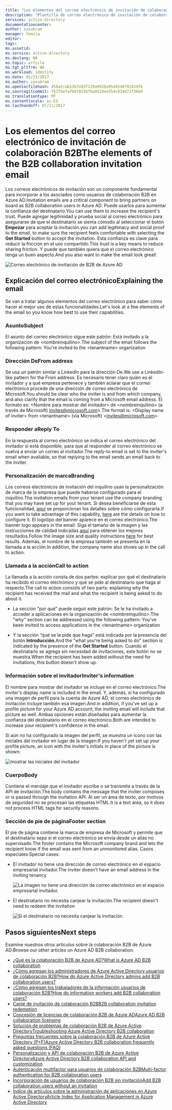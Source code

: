 ```yaml
---
title: "Los elementos del correo electrónico de invitación de colaboración B2B de Azure Active Directory | Microsoft Docs"
description: "Plantilla de correo electrónico de invitación de colaboración B2B de Azure Active Directory"
services: active-directory
documentationcenter: 
author: sasubram
manager: femila
editor: 
tags: 
ms.assetid: 
ms.service: active-directory
ms.devlang: NA
ms.topic: article
ms.tgt_pltfrm: NA
ms.workload: identity
ms.date: 05/23/2017
ms.author: sasubram
ms.openlocfilehash: 458a2cab13b7e83f120e0926a95d454070181dfb
ms.sourcegitcommit: f537befafb079256fba0529ee554c034d73f36b0
ms.translationtype: MT
ms.contentlocale: es-ES
ms.lasthandoff: 07/11/2017
---
```

# <a name="the-elements-of-the-b2b-collaboration-invitation-email"></a><span data-ttu-id="af0c6-103">Los elementos del correo electrónico de invitación de colaboración B2B</span><span class="sxs-lookup"><span data-stu-id="af0c6-103">The elements of the B2B collaboration invitation email</span></span>

<span data-ttu-id="af0c6-104">Los correos electrónicos de invitación son un componente fundamental para incorporar a los asociados como usuarios de colaboración B2B en Azure AD.</span><span class="sxs-lookup"><span data-stu-id="af0c6-104">Invitation emails are a critical component to bring partners on board as B2B collaboration users in Azure AD.</span></span> <span data-ttu-id="af0c6-105">Puede usarlos para aumentar la confianza del destinatario.</span><span class="sxs-lookup"><span data-stu-id="af0c6-105">You can use them to increase the recipient's trust.</span></span> <span data-ttu-id="af0c6-106">Puede agregar legitimidad y prueba social al correo electrónico para asegurarse de que el destinatario se sienta cómodo al seleccionar el botón **Empezar** para aceptar la invitación.</span><span class="sxs-lookup"><span data-stu-id="af0c6-106">you can add legitimacy and social proof to the email, to make sure the recipient feels comfortable with selecting the **Get Started** button to accept the invitation.</span></span> <span data-ttu-id="af0c6-107">Esta confianza es clave para reducir la fricción en el uso compartido.</span><span class="sxs-lookup"><span data-stu-id="af0c6-107">This trust is a key means to reduce sharing friction.</span></span> <span data-ttu-id="af0c6-108">Y puede que también quiera que el correo electrónico tenga un buen aspecto.</span><span class="sxs-lookup"><span data-stu-id="af0c6-108">And you also want to make the email look great!</span></span>

![Correo electrónico de invitación de B2B de Azure AD](media/active-directory-b2b-invitation-email/invitation-email.png)

## <a name="explaining-the-email"></a><span data-ttu-id="af0c6-110">Explicación del correo electrónico</span><span class="sxs-lookup"><span data-stu-id="af0c6-110">Explaining the email</span></span>
<span data-ttu-id="af0c6-111">Se van a tratar algunos elementos del correo electrónico para saber cómo hacer el mejor uso de estas funcionalidades.</span><span class="sxs-lookup"><span data-stu-id="af0c6-111">Let's look at a few elements of the email so you know how best to use their capabilities.</span></span>

### <a name="subject"></a><span data-ttu-id="af0c6-112">Asunto</span><span class="sxs-lookup"><span data-stu-id="af0c6-112">Subject</span></span>
<span data-ttu-id="af0c6-113">El asunto del correo electrónico sigue este patrón: Está invitado a la organización de &lt;nombreinquilino&gt;.</span><span class="sxs-lookup"><span data-stu-id="af0c6-113">The subject of the email follows the following pattern: You're invited to the &lt;tenantname&gt; organization</span></span>

### <a name="from-address"></a><span data-ttu-id="af0c6-114">Dirección De</span><span class="sxs-lookup"><span data-stu-id="af0c6-114">From address</span></span>
<span data-ttu-id="af0c6-115">Se usa un patrón similar a LinkedIn para la dirección De.</span><span class="sxs-lookup"><span data-stu-id="af0c6-115">We use a LinkedIn-like pattern for the From address.</span></span>  <span data-ttu-id="af0c6-116">Es necesario tener claro quién es el invitador y a qué empresa pertenece y también aclarar que el correo electrónico procede de una dirección de correo electrónico de Microsoft.</span><span class="sxs-lookup"><span data-stu-id="af0c6-116">You should be clear who the inviter is and from which company, and also clarify that the email is coming from a Microsoft email address.</span></span> <span data-ttu-id="af0c6-117">El formato es: &lt;Nombre para mostrar del invitador&gt; de &lt;nombreinquilino&gt; (a través de Microsoft) invites@microsoft.com&gt;.</span><span class="sxs-lookup"><span data-stu-id="af0c6-117">The format is: &lt;Display name of inviter&gt; from &lt;tenantname&gt; (via Microsoft) <invites@microsoft.com&gt;</span></span>

### <a name="reply-to"></a><span data-ttu-id="af0c6-118">Responder a</span><span class="sxs-lookup"><span data-stu-id="af0c6-118">Reply To</span></span>
<span data-ttu-id="af0c6-119">En la respuesta al correo electrónico se indica el correo electrónico del invitador si está disponible, para que al responder al correo electrónico se vuelva a enviar un correo al invitador.</span><span class="sxs-lookup"><span data-stu-id="af0c6-119">The reply-to email is set to the inviter's email when available, so that replying to the email sends an email back to the inviter.</span></span>

### <a name="branding"></a><span data-ttu-id="af0c6-120">Personalización de marca</span><span class="sxs-lookup"><span data-stu-id="af0c6-120">Branding</span></span>
<span data-ttu-id="af0c6-121">Los correos electrónicos de invitación del inquilino usan la personalización de marca de la empresa que puede haberse configurado para el inquilino.</span><span class="sxs-lookup"><span data-stu-id="af0c6-121">The invitation emails from your tenant use the company branding that you may have set up for your tenant.</span></span> <span data-ttu-id="af0c6-122">Si desea beneficiarse de esta funcionalidad, [aquí](https://docs.microsoft.com/azure/active-directory/active-directory-branding-custom-signon-azure-portal) se proporcionan los detalles sobre cómo configurarla.</span><span class="sxs-lookup"><span data-stu-id="af0c6-122">If you want to take advantage of this capability, [here](https://docs.microsoft.com/azure/active-directory/active-directory-branding-custom-signon-azure-portal) are the details on how to configure it.</span></span> <span data-ttu-id="af0c6-123">El logotipo del banner aparece en el correo electrónico.</span><span class="sxs-lookup"><span data-stu-id="af0c6-123">The banner logo appears in the email.</span></span> <span data-ttu-id="af0c6-124">Siga el tamaño de la imagen y las instrucciones de calidad indicadas [aquí](https://docs.microsoft.com/azure/active-directory/active-directory-branding-custom-signon-azure-portal) para obtener los mejores resultados.</span><span class="sxs-lookup"><span data-stu-id="af0c6-124">Follow the image size and quality instructions [here](https://docs.microsoft.com/azure/active-directory/active-directory-branding-custom-signon-azure-portal) for best results.</span></span> <span data-ttu-id="af0c6-125">Además, el nombre de la empresa también se presenta en la llamada a la acción.</span><span class="sxs-lookup"><span data-stu-id="af0c6-125">In addition, the company name also shows up in the call to action.</span></span>

### <a name="call-to-action"></a><span data-ttu-id="af0c6-126">Llamada a la acción</span><span class="sxs-lookup"><span data-stu-id="af0c6-126">Call to action</span></span>
<span data-ttu-id="af0c6-127">La llamada a la acción consta de dos partes: explicar por qué el destinatario ha recibido el correo electrónico y qué se pide al destinatario que haga al respecto.</span><span class="sxs-lookup"><span data-stu-id="af0c6-127">The call to action consists of two parts: explaining why the recipient has received the mail and what the recipient is being asked to do about it.</span></span>
- <span data-ttu-id="af0c6-128">La sección “por qué” puede seguir este patrón: Se le ha invitado a acceder a aplicaciones en la organización de &lt;nombreinquilino&gt;.</span><span class="sxs-lookup"><span data-stu-id="af0c6-128">The "why" section can be addressed using the following pattern: You've been invited to access applications in the &lt;tenantname&gt; organization</span></span>

- <span data-ttu-id="af0c6-129">Y la sección “qué se le pide que haga” está indicada por la presencia del botón **Introducción**.</span><span class="sxs-lookup"><span data-stu-id="af0c6-129">And the "what you're being asked to do" section is indicated by the presence of the **Get Started** button.</span></span> <span data-ttu-id="af0c6-130">Cuando el destinatario se agrega sin necesidad de invitaciones, este botón no se muestra.</span><span class="sxs-lookup"><span data-stu-id="af0c6-130">When the recipient has been added without the need for invitations, this button doesn't show up.</span></span>

### <a name="inviters-information"></a><span data-ttu-id="af0c6-131">Información sobre el invitador</span><span class="sxs-lookup"><span data-stu-id="af0c6-131">Inviter's information</span></span>
<span data-ttu-id="af0c6-132">El nombre para mostrar del invitador se incluye en el correo electrónico.</span><span class="sxs-lookup"><span data-stu-id="af0c6-132">The inviter's display name is included in the email.</span></span> <span data-ttu-id="af0c6-133">Y, además, si ha configurado una imagen de perfil para la cuenta de Azure AD, el correo electrónico de invitación incluye también esa imagen.</span><span class="sxs-lookup"><span data-stu-id="af0c6-133">And in addition, if you've set up a profile picture for your Azure AD account, the inviting email will include that picture as well.</span></span> <span data-ttu-id="af0c6-134">Ambas opciones están diseñadas para aumentar la confianza del destinatario en el correo electrónico.</span><span class="sxs-lookup"><span data-stu-id="af0c6-134">Both are intended to increase your recipient's confidence in the email.</span></span>

<span data-ttu-id="af0c6-135">Si aún no ha configurado la imagen del perfil, se muestra un icono con las iniciales del invitador en lugar de la imagen:</span><span class="sxs-lookup"><span data-stu-id="af0c6-135">If you haven't yet set up your profile picture, an icon with the inviter's initials in place of the picture is shown:</span></span>

  ![mostrar las iniciales del invitador](media/active-directory-b2b-invitation-email/inviters-initials.png)

### <a name="body"></a><span data-ttu-id="af0c6-137">Cuerpo</span><span class="sxs-lookup"><span data-stu-id="af0c6-137">Body</span></span>
<span data-ttu-id="af0c6-138">Contiene el mensaje que el invitador escribe o se transmite a través de la API de invitación.</span><span class="sxs-lookup"><span data-stu-id="af0c6-138">The body contains the message that the inviter composes or is passed through the invitation API.</span></span> <span data-ttu-id="af0c6-139">Al ser un área de texto, por motivos de seguridad no se procesan las etiquetas HTML.</span><span class="sxs-lookup"><span data-stu-id="af0c6-139">It is a text area, so it does not process HTML tags for security reasons.</span></span>

### <a name="footer-section"></a><span data-ttu-id="af0c6-140">Sección de pie de página</span><span class="sxs-lookup"><span data-stu-id="af0c6-140">Footer section</span></span>
<span data-ttu-id="af0c6-141">El pie de página contiene la marca de empresa de Microsoft y permite que el destinatario sepa si el correo electrónico se envía desde un alias no supervisado.</span><span class="sxs-lookup"><span data-stu-id="af0c6-141">The footer contains the Microsoft company brand and lets the recipient know if the email was sent from an unmonitored alias.</span></span> <span data-ttu-id="af0c6-142">Casos especiales:</span><span class="sxs-lookup"><span data-stu-id="af0c6-142">Special cases:</span></span>

- <span data-ttu-id="af0c6-143">El invitador no tiene una dirección de correo electrónico en el espacio empresarial invitador.</span><span class="sxs-lookup"><span data-stu-id="af0c6-143">The inviter doesn't have an email address in the inviting tenancy</span></span>

  ![La imagen no tiene una dirección de correo electrónico en el espacio empresarial invitador.](media/active-directory-b2b-invitation-email/inviter-no-email.png)


- <span data-ttu-id="af0c6-145">El destinatario no necesita canjear la invitación.</span><span class="sxs-lookup"><span data-stu-id="af0c6-145">The recipient doesn't need to redeem the invitation</span></span>

  ![Si el destinatario no necesita canjear la invitación.](media/active-directory-b2b-invitation-email/when-recipient-doesnt-redeem.png)


## <a name="next-steps"></a><span data-ttu-id="af0c6-147">Pasos siguientes</span><span class="sxs-lookup"><span data-stu-id="af0c6-147">Next steps</span></span>

<span data-ttu-id="af0c6-148">Examine nuestros otros artículos sobre la colaboración B2B de Azure AD:</span><span class="sxs-lookup"><span data-stu-id="af0c6-148">Browse our other articles on Azure AD B2B collaboration:</span></span>

* [<span data-ttu-id="af0c6-149">¿Qué es la colaboración B2B de Azure AD?</span><span class="sxs-lookup"><span data-stu-id="af0c6-149">What is Azure AD B2B collaboration</span></span>](active-directory-b2b-what-is-azure-ad-b2b.md)
* [<span data-ttu-id="af0c6-150">¿Cómo agregan los administradores de Azure Active Directory usuarios de colaboración B2B?</span><span class="sxs-lookup"><span data-stu-id="af0c6-150">How do Azure Active Directory admins add B2B collaboration users?</span></span>](active-directory-b2b-admin-add-users.md)
* [<span data-ttu-id="af0c6-151">¿Cómo agregan los trabajadores de la información usuarios de colaboración B2B?</span><span class="sxs-lookup"><span data-stu-id="af0c6-151">How do information workers add B2B collaboration users?</span></span>](active-directory-b2b-iw-add-users.md)
* [<span data-ttu-id="af0c6-152">Canje de invitación de colaboración B2B</span><span class="sxs-lookup"><span data-stu-id="af0c6-152">B2B collaboration invitation redemption</span></span>](active-directory-b2b-redemption-experience.md)
* [<span data-ttu-id="af0c6-153">Concesión de licencias de colaboración B2B de Azure AD</span><span class="sxs-lookup"><span data-stu-id="af0c6-153">Azure AD B2B collaboration licensing</span></span>](active-directory-b2b-licensing.md)
* [<span data-ttu-id="af0c6-154">Solución de problemas de colaboración B2B de Azure Active Directory</span><span class="sxs-lookup"><span data-stu-id="af0c6-154">Troubleshooting Azure Active Directory B2B collaboration</span></span>](active-directory-b2b-troubleshooting.md)
* [<span data-ttu-id="af0c6-155">Preguntas frecuentes sobre la colaboración B2B de Azure Active Directory (P+F)</span><span class="sxs-lookup"><span data-stu-id="af0c6-155">Azure Active Directory B2B collaboration frequently asked questions (FAQ)</span></span>](active-directory-b2b-faq.md)
* [<span data-ttu-id="af0c6-156">Personalización y API de colaboración B2B de Azure Active Directory</span><span class="sxs-lookup"><span data-stu-id="af0c6-156">Azure Active Directory B2B collaboration API and customization</span></span>](active-directory-b2b-api.md)
* [<span data-ttu-id="af0c6-157">Autenticación multifactor para usuarios de colaboración B2B</span><span class="sxs-lookup"><span data-stu-id="af0c6-157">Multi-factor authentication for B2B collaboration users</span></span>](active-directory-b2b-mfa-instructions.md)
* [<span data-ttu-id="af0c6-158">Incorporación de usuarios de colaboración B2B sin invitación</span><span class="sxs-lookup"><span data-stu-id="af0c6-158">Add B2B collaboration users without an invitation</span></span>](active-directory-b2b-add-user-without-invite.md)
* [<span data-ttu-id="af0c6-159">Índice de artículos sobre la administración de aplicaciones en Azure Active Directory</span><span class="sxs-lookup"><span data-stu-id="af0c6-159">Article Index for Application Management in Azure Active Directory</span></span>](active-directory-apps-index.md)
